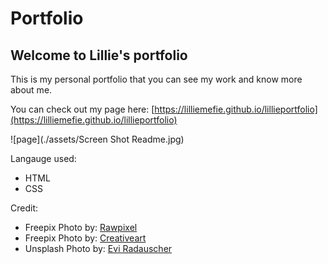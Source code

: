 # Portfolio
## Welcome to Lillie's portfolio

This is my personal portfolio that you can see my work and know more about me. 

You can check out my page here: [https://lilliemefie.github.io/lillieportfolio](https://lilliemefie.github.io/lillieportfolio)

![page](./assets/Screen Shot Readme.jpg)

Langauge used:
- HTML
- CSS

Credit:
- Freepix Photo by: [Rawpixel](https://www.freepik.com/rawpixel.com)
- Freepix Photo by: [Creativeart](https://www.freepik.com/creativeart)
- Unsplash Photo by: [Evi Radauscher](https://unsplash.com/@eviradauscher)






